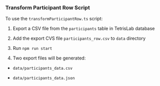### Transform Participant Row Script

To use the `transformParticipantRow.ts` script:

1. Export a CSV file from the `participants` table in TetrisLab database

2. Add the export CVS file `participants_row.csv` to `data` directory

3. Run `npm run start`

4. Two export files will be generated:

- `data/participants_data.csv`

- `data/participants_data.json`
